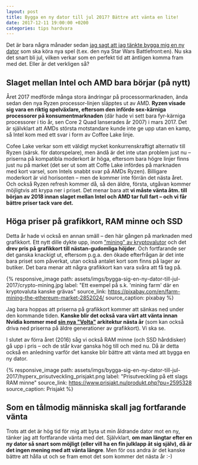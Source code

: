 ```yaml
---
layout: post
title: Bygga en ny dator till jul 2017? Bättre att vänta en lite!
date: 2017-12-11 19:00:00 +0200
categories: tips hardvara
---
```


Det är bara några månader sedan [jag sagt att jag tänkte bygga mig en ny dator](https://digiliv.se/ryzen-processorer-borde-jag-kopa-en) som ska köra nya spel (t.ex. den nya Star Wars Battlefront:en). Nu ska det snart bli jul, vilken verkar som en perfekt tid att äntligen komma fram med det. Eller är det verkligen så?

## Slaget mellan Intel och AMD bara börjar (på nytt)

Året 2017 medförde många stora ändringar på processormarknaden, ända sedan den nya Ryzen processor-linjen släpptes ut av AMD. **Ryzen visade sig vara en riktig spelväxlare, eftersom den införde sex-kärniga processorer på konsumentmarknaden** (där hade vi sett bara fyr-kärniga processorer i tio år, sen Core 2 Quad lanserades år 2007) i mars 2017. 
Det är självklart att AMDs största motstandare kunde inte ge upp utan en kamp, så Intel kom med ett svar i form av Coffee Lake linje.

Cofee Lake verkar som ett väldigt mycket konkurrenskraftigt alternativ till Ryzen (särsk. för datorspelare), men ändå är det inte utan problem just nu – priserna på kompatibla moderkort är höga, eftersom bara högre linjer finns just nu på market (det ser ut som att Coffe Lake infördes på marknaden med kort varsel, som Intels snabbt svar på AMDs Ryzen). Billigare moderkort är vid horisonten – men de kommer inte förrän det nästa året. Och också Ryzen refresh kommer då, så den äldre, första, utgåvan kommer möjligtvis att krypa ner i priset. Det menar bara att **vi måste vänta åtm. till början av 2018 innan slaget mellan Intel och AMD tar full fart – och vi får bättre priser tack vare det.**

## Höga priser på grafikkort, RAM minne och SSD

Detta år hade vi också en annan smäll – den här gången på marknaden med grafikkort. Ett nytt dille dykte upp, inom ["mining" av kryptovalutor](https://www.nordichardware.se/it-ekonomi/kryptovaluta-bitcoin-faq.html) och det **drev pris på grafikkort till nästan-gudomliga höjder**. Och fortfarande ser det ganska knackigt ut, eftersom p.g.a. den ökade efterfrågan är det inte bara priset som påverkat, utan också antalet kort som finns på lager av butiker. Det bara menar att några grafikkort kan vara svåra att få tag på.

{% responsive_image path: assets/imgs/bygga-sig-en-ny-dator-till-jul-2017/crypto-mining.jpg label: "Ett exempel på s.k. 'mining farm' där en kryptovaluta kanske grävas" source_link: https://pixabay.com/en/farm-mining-the-ethereum-market-2852024/ source_caption: pixabay %}

Jag bara hoppas att priserna på grafikkort kommer att sänkas ned under den kommande tiden. **Kanske blir det också vara värt att vänta innan Nvidia kommer med [sin nya "Volta"](https://www.sweclockers.com/nyhet/23513-nvidias-grafikarkitektur-volta-kan-tillverkas-pa-12-nanometer-fran-tsmc) arkitektur nästa år** (som kan också driva ned priserna på äldre generationer av grafikkort). Vi ska se.

I slutet av förra året (2016) såg vi också RAM minne (och SSD hårddisker) gå upp i pris – och de står kvar ganska hög till och med nu. Då är detta också en anledning varför det kanske blir bättre att vänta med att bygga en ny dator.

{% responsive_image path: assets/imgs/bygga-sig-en-ny-dator-till-jul-2017/hyperx_prisutveckling_prisjakt.png label: "Prisutveckling på ett slags RAM minne" source_link: https://www.prisjakt.nu/produkt.php?pu=2595328 source_caption: Prisjakt %}

## Som en tålmodig människa skall jag fortfarande vänta

Trots att det är hög tid för mig att byta ut min åldrande dator mot en ny, tänker jag att fortfarande vänta med det. Självklart, **om man längtar efter en ny dator så snart som möjligt (eller vill ha en fin julklapp åt sig själv), då är det ingen mening med att vänta längre**. Men för oss andra är det kanske bättre att hålla ut och se fram emot det som kommer det nästa år :-)
